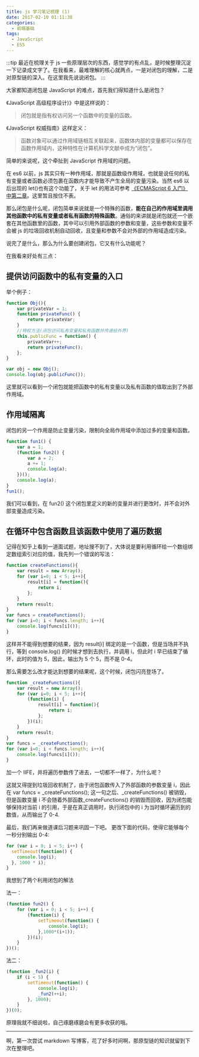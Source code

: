 ```yaml
---
title: js 学习笔记梳理 (1)
date: 2017-02-10 01:11:38
categories: 
  - 前端基础
tags: 
  - JavaScript
  - ES5
---
```


:::tip
最近在梳理关于 js 一些原理层次的东西，感觉学的有点乱，是时候整理沉淀一下记录成文字了。在我看来，最难理解的核心就两点，一是对闭包的理解，二是对原型链的深入。在这里我先说说闭包。
:::

<!-- more -->

大家都知道闭包是 JavaScript 的难点，首先我们得知道什么是闭包？

《JavaScript 高级程序设计)》中是这样说的：
>闭包就是指有权访问另一个函数中的变量的函数。

《JavaScript 权威指南》这样定义：
>函数对象可以通过作用域链相互关联起来，函数体内部的变量都可以保存在函数作用域内，这种特性在计算机科学文献中成为“闭包”。

简单的来说呢，这个牵扯到 JavaScript 作用域的问题。

在 es6 以前，js 其实只有一种作用域，那就是函数级作用域，也就是说任何的私有变量或者函数必须包裹在函数内才能导致不产生全局的变量污染。当然 es6 以后出现的 let()也有这个功能了，关于 let 的用法可参考 [《ECMAScript 6 入门》中第二章](http://es6.ruanyifeng.com/#docs/let)。这里暂且按住不表。

那么闭包是什么呢，闭包简单来说就是一个特殊的函数，**能在自己的作用域里调用其他函数中的私有变量或者私有函数的特殊函数**。通俗的来讲就是闭包就还一个嵌套在其他函数里的函数，其中可以引用外部函数的参数和变量，这些参数和变量不会被 js 的垃圾回收机制自动回收，且变量和参数不会对外部的作用域造成污染。

说完了是什么，那么为什么要创建闭包，它又有什么功能呢？

在我看来好处有三点：

## 提供访问函数中的私有变量的入口

举个例子：

```javascript
function Obj(){
    var privateVar = 1;
    function privateFunc() {
        return privateVar;
    }
    //特权方法(闭包访问私有变量和私有函数并传递给外界)
    this.publicFunc = function() {
        privateVar++;
        return privateFunc();
    };
}

var obj = new Obj();
console.log(obj.publicFunc());
```

这里就可以看到一个闭包就能把函数中的私有变量以及私有函数的值取出到了外部作用域。

## 作用域隔离

闭包的另一个作用是防止变量污染，限制向全局作用域中添加过多的变量和函数。

```javascript
function fun1() {
    var a = 1;
    (function fun2() {
        var a = 2;
        a += 1;
        console.log(a);
    })();
    console.log(a);
}
fun1();
```

我们可以看到，在 fun2() 这个闭包里定义的新的变量并进行更改时，并不会对外部变量造成污染。

## 在循环中包含函数且该函数中使用了遍历数据

记得在知乎上看到一道面试题，地址搜不到了，大体说是要利用循环给一个数组绑定数组索引对应的值，我先列一个错误的写法：

```javascript
function createFunctions(){
    var result = new Array();
    for (var i=0; i < 5; i++){
        result[i] = function(){
            return i;
        };
    }
    return result;
}
var funcs = createFunctions();
for (var i=0; i < funcs.length; i++){
    console.log(funcs[i]());
}
```

这样并不能得到想要的结果，因为 result[i] 绑定的是一个函数，但是当场并不执行，等到 console.log() 的时候才想到去执行，并调用 i，但此时 i 早已结束了循环，此时的值为 5，因此，输出为 5 个 5，而不是 0-4。

那么需要怎么改才能达到想要的结果呢，这个时候，闭包闪亮登场了。

```javascript
function _createFunctions(){
    var result = new Array();
    for (var i=0; i < 5; i++){
        (function(i) {
            result[i] = function(){
                return i;
            };
        })(i);
    }
    return result;
}
var funcs = _createFunctions();
for (var i=0; i < funcs.length; i++){
    console.log(funcs[i]());
}
```

加一个 IIFE，并将遍历参数传了进去，一切都不一样了，为什么呢？

这就又得提到垃圾回收机制了，由于闭包函数传入了外部函数的参数变量 i，因此在 var funcs = \_createFunctions(); 这一句之后、_createFunctions() 被销毁，但是函数变量 i 不会随着外部函数_createFunctions() 的销毁而回收，因为闭包能够保持对当前 i 的引用，于是在真正调用时，执行闭包中的 i 为当时循环遍历到的数值，从而输出了 0-4.

最后，我们再来做道课后习题来巩固一下吧。
更改下面的代码，使得它能够每个一秒分别输出 0-4:

```javascript
for (var i = 0; i < 5; i++) {
  setTimeout(function() {
    console.log(i);
  }, 1000 * i);
}
```

我想到了两个利用闭包的解法

法一：

```javascript
(function fun2() {
    for (var i = 0; i < 5; i++) {
        (function(i) {
            setTimeout(function() {
                console.log(i);
            },1000*(i+1));
        })(i);
    }
})();
```

法二：

```javascript
(function _fun2(i) {
    if (i < 5) {
        setTimeout(function() {
            console.log(i);
            _fun2(++i);
        }, 1000);
    }
})(0);
```

原理我就不细说啦，自己琢磨琢磨会有更多收获的哦。

---

啊，第一次尝试 markdown 写博客，花了好多时间啊，那原型链的知识就留到下次在整理吧。
